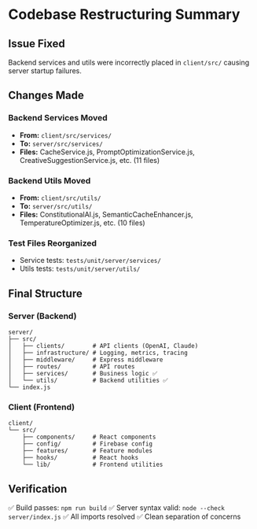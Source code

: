 # Codebase Restructuring Summary

## Issue Fixed
Backend services and utils were incorrectly placed in `client/src/` causing server startup failures.

## Changes Made

### Backend Services Moved
- **From:** `client/src/services/`
- **To:** `server/src/services/`
- **Files:** CacheService.js, PromptOptimizationService.js, CreativeSuggestionService.js, etc. (11 files)

### Backend Utils Moved  
- **From:** `client/src/utils/`
- **To:** `server/src/utils/`
- **Files:** ConstitutionalAI.js, SemanticCacheEnhancer.js, TemperatureOptimizer.js, etc. (10 files)

### Test Files Reorganized
- Service tests: `tests/unit/server/services/`
- Utils tests: `tests/unit/server/utils/`

## Final Structure

### Server (Backend)
```
server/
├── src/
│   ├── clients/        # API clients (OpenAI, Claude)
│   ├── infrastructure/ # Logging, metrics, tracing
│   ├── middleware/     # Express middleware
│   ├── routes/         # API routes
│   ├── services/       # Business logic ✅
│   └── utils/          # Backend utilities ✅
└── index.js
```

### Client (Frontend)
```
client/
└── src/
    ├── components/     # React components
    ├── config/         # Firebase config
    ├── features/       # Feature modules
    ├── hooks/          # React hooks
    └── lib/            # Frontend utilities
```

## Verification
✅ Build passes: `npm run build`
✅ Server syntax valid: `node --check server/index.js`
✅ All imports resolved
✅ Clean separation of concerns
